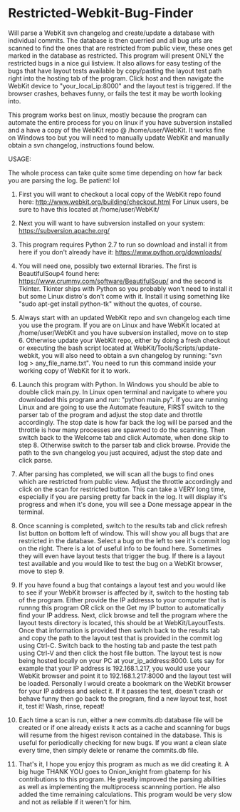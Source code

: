 # Restricted-Webkit-Bug-Finder

Will parse a WebKit svn changelog and create/update a database with individual commits. The database is then querried and all bug urls are scanned to find the ones that are restricted from public view, these ones get marked in the database as restricted. This program will present ONLY the restricted bugs in a nice gui listview. It also allows for easy testing of the bugs that have layout tests available by copy/pasting the layout test path right into the hosting tab of the program. Click host and then navigate the WebKit device to "your_local_ip:8000" and the layout test is triggered. If the browser crashes, behaves funny, or fails the test it may be worth looking into.

This program works best on linux, mostly because the program can automate the entire process for you on linux if you have subversion installed and a have a copy of the WebKit repo @ /home/user/WebKit. It works fine on Windows too but you will need to manually update WebKit and manually obtain a svn changelog, instructions found below.

USAGE:

The whole process can take quite some time depending on how far back you are parsing the log. Be patient! lol

1. First you will want to checkout a local copy of the WebKit repo found here: http://www.webkit.org/building/checkout.html 
For Linux users, be sure to have this located at /home/user/WebKit/

2. Next you will want to have subversion installed on your system: https://subversion.apache.org/

3. This program requires Python 2.7 to run so download and install it from here if you don't already have it: https://www.python.org/downloads/

4. You will need one, possibly two external libraries. The first is BeautifulSoup4 found here: https://www.crummy.com/software/BeautifulSoup/ and the second is Tkinter. Tkinter ships with Python so you probably won't need to install it but some Linux distro's don't come with it. Install it using something like "sudo apt-get install python-tk" without the quotes, of course.

5. Always start with an updated WebKit repo and svn changelog each time you use the program. If you are on Linux and have WebKit located at /home/user/WebKit and you have subversion installed, move on to step 6. Otherwise update your WebKit repo, either by doing a fresh checkout or executing the bash script located at WebKit/Tools/Scripts/update-webkit, you will also need to obtain a svn changelog by running: "svn log > any_file_name.txt". You need to run this command inside your working copy of WebKit for it to work. 

6. Launch this program with Python. In Windows you should be able to double click main.py. In Linux open terminal and navigate to where you downloaded this program and run: "python main.py". If you are running Linux and are going to use the Automate feauture, FIRST switch to the parser tab of the program and adjust the stop date and throttle accordingly. The stop date is how far back the log will be parsed and the throttle is how many processes are spawned to do the scanning. Then switch back to the Welcome tab and click Automate, when done skip to step 8. Otherwise switch to the parser tab and click browse. Provide the path to the svn changelog you just acquired, adjust the stop date and click parse.

7. After parsing has completed, we will scan all the bugs to find ones which are restricted from public view. Adjust the throttle accordingly and click on the scan for restricted button. This can take a VERY long time, especially if you are parsing pretty far back in the log. It will display it's progress and when it's done, you will see a Done message appear in the terminal.

8. Once scanning is completed, switch to the results tab and click refresh list button on bottom left of window. This will show you all bugs that are restricted in the database. Select a bug on the left to see it's commit log on the right. There is a lot of useful info to be found here. Sometimes they will even have layout tests that trigger the bug. If there is a layout test available and you would like to test the bug on a WebKit browser, move to step 9.

9. If you have found a bug that contaings a layout test and you would like to see if your WebKit browser is affected by it, switch to the hosting tab of the program. Either provide the IP addresss to your computer that is runnng this program OR click on the Get my IP button to automatically find your IP address. Next, click browse and tell the program where the layout tests directory is located, this should be at WebKit/LayoutTests. Once that information is provided then switch back to the results tab and copy the path to the layout test that is provided in the commit log using Ctrl-C. Switch back to the hosting tab and paste the test path using Ctrl-V and then click the host file button. The layout test is now being hosted locally on your PC at your_ip_address:8000. Lets say for example that your IP address is 192.168.1.217, you would use your WebKit browser and point it to 192.168.1.217:8000 and the layout test will be loaded. Personally I would create a bookmark on the WebKit browser for your IP address and select it. If it passes the test, doesn't crash or behave funny then go back to the program, find a new layout test, host it, test it! Wash, rinse, repeat!

10. Each time a scan is run, either a new commits.db database file will be created or if one already exists it acts as a cache and scanning for bugs will resume from the higest revison contained in the database. This is useful for periodically checking for new bugs. If you want a clean slate every time, then simply delete or rename the commits.db file.

10. That's it, I hope you enjoy this program as much as we did creating it. A big huge THANK YOU goes to Onion_knight from gbatemp for his contributions to this program. He greatly improved the parsing abilities as well as implementing the multiprocess scannning portion. He also added the time remaining calculations. This program would be very slow and not as reliable if it weren't for him.  


